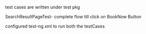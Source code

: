 test cases are written under test pkg

SearchResultPageTest- complete flow till click on BookNow Button

configured test-ng.xml to run both the testCases

